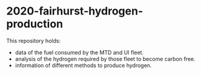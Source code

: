 # 2020-fairhurst-hydrogen-production
This repository holds:

- data of the fuel consumed by the MTD and UI fleet.
- analysis of the hydrogen required by those fleet to become carbon free.
- information of different methods to produce hydrogen.
